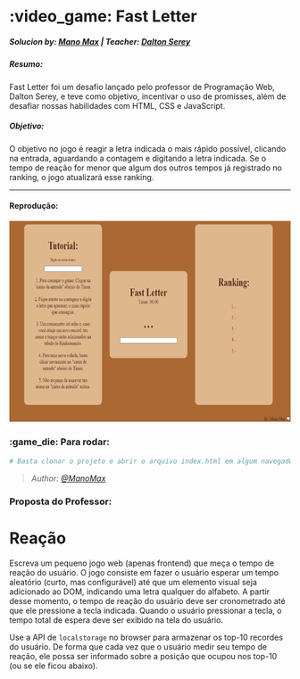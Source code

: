 <h1> :video_game: Fast Letter </h1>
<h5>
  Solucion by: <a href="https://github.com/ManoMax">Mano Max</a> | Teacher: <a href="https://github.com/daltonserey">Dalton Serey</a>
</h5>

<p>
  <h5>Resumo:</h5>
  
  Fast Letter foi um desafio lançado pelo professor de Programação Web, Dalton Serey, e teve como objetivo, incentivar o uso de promisses, além de desafiar nossas habilidades com HTML, CSS e JavaScript.
  
  <h5>Objetivo:</h5>
  
  O objetivo no jogo é reagir a letra indicada o mais rápido possível, clicando na entrada, aguardando a contagem e digitando a letra indicada. Se o tempo de reação for menor que algum dos outros tempos já registrado no ranking, o jogo atualizará esse ranking.
</p>

____
<h4>Reprodução:</h4>

<img width="600" height="360" src="./imgs/fast-letter.png">

<h3> :game_die: Para rodar: </h3>

```bash
# Basta clonar o projeto e abrir o arquivo index.html em algum navegador.
```

<p><i>
  
>*Author: [@ManoMax](https://github.com/ManoMax)*

</i></p>

### Proposta do Professor:

# Reação

Escreva um pequeno jogo web (apenas frontend) que meça o tempo de
reação do usuário. O jogo consiste em fazer o usuário esperar um
tempo aleatório (curto, mas configurável) até que um elemento
visual seja adicionado ao DOM, indicando uma letra qualquer do
alfabeto. A partir desse momento, o tempo de reação do usuário
deve ser cronometrado até que ele pressione a tecla indicada.
Quando o usuário pressionar a tecla, o tempo total de espera deve
ser exibido na tela do usuário.

Use a API de `localstorage` no browser para armazenar os top-10 
recordes do usuário. De forma que cada vez que o usuário medir
seu tempo de reação, ele possa ser informado sobre a posição que
ocupou nos top-10 (ou se ele ficou abaixo).
